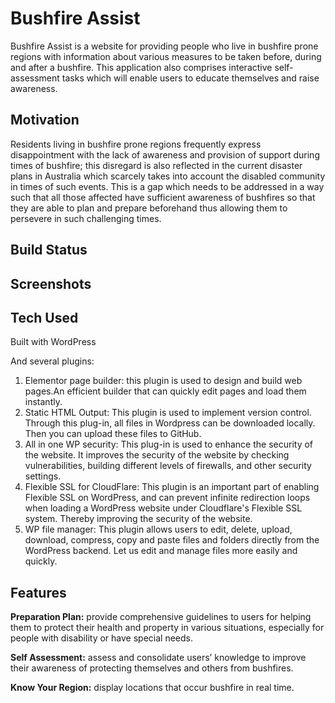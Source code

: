 # Bushfire Assist

Bushfire Assist is a website for providing people who live in bushfire prone regions with information about various measures to be taken before, during and after a bushfire. This application also comprises interactive self-assessment tasks which will enable users to educate themselves and raise awareness.

## Motivation

Residents living in bushfire prone regions frequently express disappointment with the lack of awareness and provision of support during times of bushfire; this disregard is also reflected in the current disaster plans in  Australia which scarcely takes into account the disabled community in times of such events. This is a gap which needs to be addressed in a  way such that all those affected have sufficient awareness of bushfires so that they are able to plan and prepare beforehand thus allowing them to persevere in such challenging times.

## Build Status



## Screenshots


## Tech Used

Built with WordPress

And several plugins:
  1. Elementor page builder: this plugin is used to design and build web pages.An efficient builder that can quickly edit pages and load them instantly.
  2. Static HTML Output: This plugin is used to implement version control. Through this plug-in, all files in Wordpress can be downloaded locally. Then you can upload these files      to GitHub.
  3. All in one WP security: This plug-in is used to enhance the security of the website. It improves the security of the website by checking vulnerabilities, building different        levels of firewalls, and other security settings.
  4. Flexible SSL for CloudFlare: This plugin is an important part of enabling Flexible SSL on WordPress, and can prevent infinite redirection loops when loading a WordPress            website under Cloudflare's Flexible SSL system. Thereby improving the security of the website.
  5. WP file manager: This plugin allows users to edit, delete, upload, download, compress, copy and paste files and folders directly from the WordPress backend. Let us edit and        manage files more easily and quickly.

## Features

**Preparation Plan:** provide comprehensive guidelines to users for helping them to protect their health and property in  various situations, especially for people with disability or have special needs.

**Self Assessment:** assess and consolidate users’ knowledge to improve their awareness of protecting themselves and others from bushfires.

**Know Your Region:** display locations that occur bushfire in real time.
